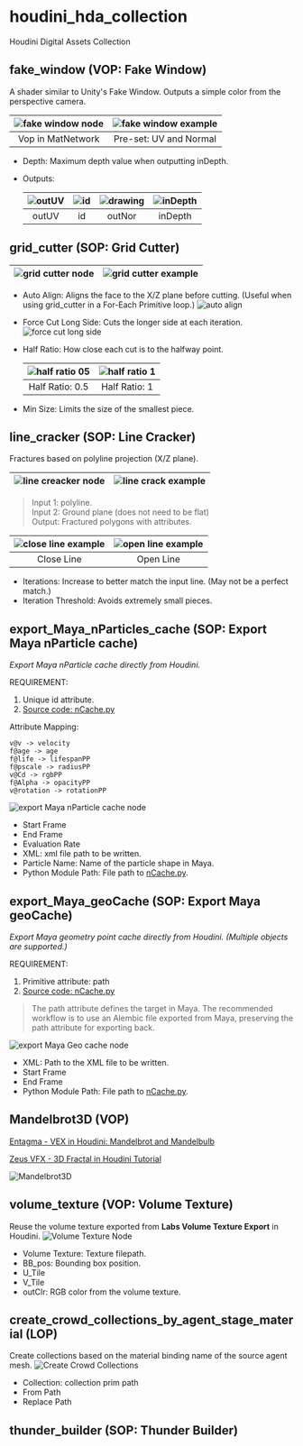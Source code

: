 # houdini_hda_collection

Houdini Digital Assets Collection

## fake_window (VOP: Fake Window)

A shader similar to Unity's Fake Window. Outputs a simple color from the perspective camera.

|![fake window node](imgs/fake_window_node.png)|![fake window example](imgs/fake_window_setting.png)|
|:---:|:---:|
|Vop in MatNetwork|Pre-set: UV and Normal|

* Depth: Maximum depth value when outputting inDepth.
* Outputs:

    |![outUV](imgs/wall_outUV.png)|![id](imgs/wall_id.png)|![drawing](imgs/out_nor.png)|![inDepth](imgs/in_depth.png)|
    |:---:|:---:|:---:|:---:|
    |outUV|id|outNor|inDepth|

## grid_cutter (SOP: Grid Cutter)

|![grid cutter node](imgs/grid_cutter_node.png)|![grid cutter example](imgs/grid_cutter.png)|
|---|---|

* Auto Align: Aligns the face to the X/Z plane before cutting. (Useful when using grid_cutter in a For-Each Primitive loop.)
  ![auto align](imgs/grid_cutter_auto.png)
* Force Cut Long Side: Cuts the longer side at each iteration.
  ![force cut long side](imgs/grid_cutter_force.png)
* Half Ratio: How close each cut is to the halfway point.

  | ![half ratio 05](imgs/grid_cutter_h05.png)|  ![half ratio 1](imgs/grid_cutter_h1.png) |
  |:----:|:----:|
  | Half Ratio: 0.5 | Half Ratio: 1 |

* Min Size: Limits the size of the smallest piece.

## line_cracker (SOP: Line Cracker)

Fractures based on polyline projection (X/Z plane).

|![line creacker node](imgs/line_cracker_node.png)|![line crack example](imgs/line_cracker_45.png)|
|---|---|

> Input 1: polyline.  
> Input 2: Ground plane (does not need to be flat)  
> Output: Fractured polygons with attributes.

|![close line example](imgs/line_cracker_circle.png)|![open line example](imgs/line_cracker_straight.png)|
|:---:|:---:|
|Close Line|Open Line|

* Iterations: Increase to better match the input line. (May not be a perfect match.)
* Iteration Threshold: Avoids extremely small pieces.

## export_Maya_nParticles_cache (SOP: Export Maya nParticle cache)  

*Export Maya nParticle cache directly from Houdini.*

REQUIREMENT:  

1. Unique id attribute.
2. [Source code: nCache.py](https://github.com/chordee/mayaGeoCache)

Attribute Mapping:  

```
v@v -> velocity
f@age -> age
f@life -> lifespanPP
f@pscale -> radiusPP
v@Cd -> rgbPP
f@Alpha -> opacityPP
v@rotation -> rotationPP
```

![export Maya nParticle cache node](imgs/export_maya_nparicle_cache_node.png)  

* Start Frame
* End Frame
* Evaluation Rate
* XML: xml file path to be written.
* Particle Name: Name of the particle shape in Maya.
* Python Module Path: File path to [nCache.py](https://github.com/chordee/mayaGeoCache/blob/master/nCache.py).

## export_Maya_geoCache (SOP: Export Maya geoCache)  

*Export Maya geometry point cache directly from Houdini. (Multiple objects are supported.)*

REQUIREMENT:  

1. Primitive attribute: path
2. [Source code: nCache.py](https://github.com/chordee/mayaGeoCache)

> The path attribute defines the target in Maya. The recommended workflow is to use an Alembic file exported from Maya, preserving the path attribute for exporting back.

![export Maya Geo cache node](imgs/export_maya_geo_cache_node.png)

* XML: Path to the XML file to be written.
* Start Frame
* End Frame
* Python Module Path: File path to [nCache.py](https://github.com/chordee/mayaGeoCache/blob/master/nCache.py).

## Mandelbrot3D (VOP)

[Entagma - VEX in Houdini: Mandelbrot and Mandelbulb](https://vimeo.com/176911687)  

[Zeus VFX - 3D Fractal in Houdini Tutorial](https://youtu.be/-qgtQ91oItQ)  
  
![Mandelbrot3D](imgs/mandelbrot3d.png)  

## volume_texture (VOP: Volume Texture)  

Reuse the volume texture exported from **Labs Volume Texture Export** in Houdini.
![Volume Texture Node](imgs/volume_texture_node.png)

* Volume Texture: Texture filepath.
* BB_pos: Bounding box position.
* U_Tile
* V_Tile
* outClr: RGB color from the volume texture.

## create_crowd_collections_by_agent_stage_material (LOP)

Create collections based on the material binding name of the source agent mesh.
![Create Crowd Collections](imgs/crowd_collections_node.png)

* Collection: collection prim path
* From Path
* Replace Path

## thunder_builder (SOP: Thunder Builder)
